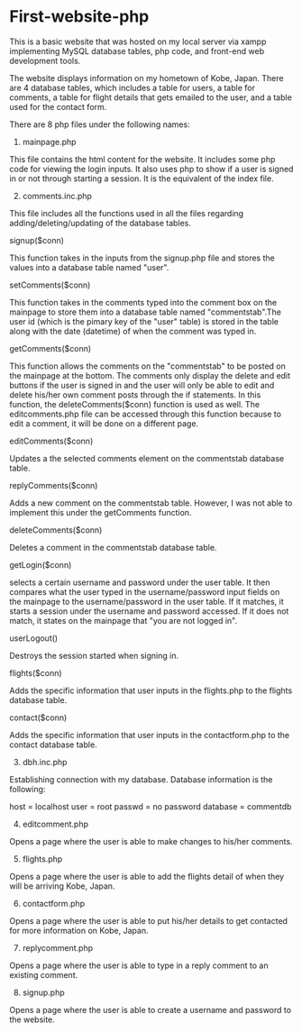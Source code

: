 # First-website-php
This is a basic website that was hosted on my local server via xampp implementing MySQL database tables, php code, and front-end web development tools. 

The website displays information on my hometown of Kobe, Japan. There are 4 database tables, which includes a table for users, a table for comments, a table for flight details that gets emailed to the user, and a table used for the contact form.

There are 8 php files under the following names:
1. mainpage.php

This file contains the html content for the website. It includes some php code for viewing the login inputs. It also uses php to show if a user is signed in or not through starting a session. It is the equivalent of the index file. 

2. comments.inc.php

This file includes all the functions used in all the files regarding adding/deleting/updating of the database tables.

signup($conn)

This function takes in the inputs from the signup.php file and stores the values into a database table named "user".

setComments($conn)

This function takes in the comments typed into the comment box on the mainpage to store them into a database table named "commentstab".The user id (which is the pimary key of the "user" table) is stored in the table along with the date (datetime) of when the comment was typed in. 

getComments($conn)

This function allows the comments on the "commentstab" to be posted on the mainpage at the bottom. The comments only display the delete and edit buttons if the user is signed in and the user will only be able to edit and delete his/her own comment posts through the if statements. In this function, the deleteComments($conn) function is used as well. The editcomments.php file can be accessed through this function because to edit a comment, it will be done on a different page. 

editComments($conn)

Updates a the selected comments element on the commentstab database table. 

replyComments($conn)

Adds a new comment on the commentstab table. However, I was not able to implement this under the getComments function. 

deleteComments($conn)

Deletes a comment in the commentstab database table. 

getLogin($conn)

selects a certain username and password under the user table. It then compares what the user typed in the username/password input fields on the mainpage to the username/password in the user table. If it matches, it starts a session under the username and password accessed. If it does not match, it states on the mainpage that "you are not logged in".

userLogout()

Destroys the session started when signing in. 

flights($conn)

Adds the specific information that user inputs in the flights.php to the flights database table. 

contact($conn)

Adds the specific information that user inputs in the contactform.php to the contact database table. 

3. dbh.inc.php

Establishing connection with my database. Database information is the following: 

  host = localhost
	user = root
	passwd = no password
	database = commentdb

4. editcomment.php

Opens a page where the user is able to make changes to his/her comments. 

5. flights.php

Opens a page where the user is able to add the flights detail of when they will be arriving Kobe, Japan. 

6. contactform.php

Opens a page where the user is able to put his/her details to get contacted for more information on Kobe, Japan. 

7. replycomment.php

Opens a page where the user is able to type in a reply comment to an existing comment. 

8. signup.php

Opens a page where the user is able to create a username and password to the website. 
